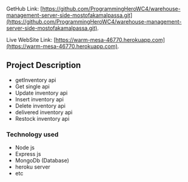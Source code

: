 GetHub Link:  [https://github.com/ProgrammingHeroWC4/warehouse-management-server-side-mostofakamalpassa.git](https://github.com/ProgrammingHeroWC4/warehouse-management-server-side-mostofakamalpassa.git).

Live WebSite Link:  [https://warm-mesa-46770.herokuapp.com](https://warm-mesa-46770.herokuapp.com).



## Project Description 

- getInventory api
- Get single api
- Update inventory api
- Insert inventory api
- Delete inventory api
- delivered inventory api
- Restock inventory api 

###  Technology used
- Node js
- Express js 
- MongoDb (Database)
- heroku server
- etc
